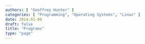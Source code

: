 ```yaml
---
authors: [ "Geoffrey Hunter" ]
categories: [ "Programming", "Operating Systems", "Linux" ]
date: 2014-01-08
draft: false
title: "Programs"
type: "page"
---
```

